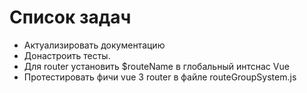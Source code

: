 # Список задач

- Актуализировать документацию
- Донастроить тесты.
- Для router установить $routeName в глобальный интснас Vue
- Протестировать фичи vue 3 router в файле routeGroupSystem.js
